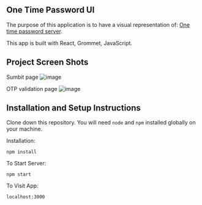 ## One Time Password UI

The purpose of this application is to have a visual representation of: [One time password server](https://github.com/ingrid0404/otp_server).

This app is built with React, Grommet, JavaScript.

## Project Screen Shots

Sumbit page 
![image](https://github.com/ingrid0404/otp-fe/assets/113686835/e3c59324-3b28-4393-807a-2c10e69cd758)

OTP validation page 
![image](https://github.com/ingrid0404/otp-fe/assets/113686835/d3cdc7ee-ed1f-4fdc-9bdc-25b9981afc39)


## Installation and Setup Instructions

Clone down this repository. You will need `node` and `npm` installed globally on your machine.  

Installation:

`npm install`  

To Start Server:

`npm start`  

To Visit App:

`localhost:3000`  

